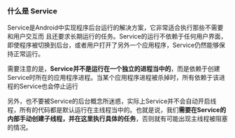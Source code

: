 ### 什么是 Service

Service是Android中实现程序后台运行的解决方案，它非常适合执行那些不需要和用户交互而 且还要求长期运行的任务。Service的运行不依赖于任何用户界面，即使程序被切换到后台，或者用户打开了另外一个应用程序，Service仍然能够保持正常运行。

需要注意的是，**Service并不是运行在一个独立的进程当中的**，而是依赖于创建Service时所在的应用程序进程。当某个应用程序进程被杀掉时，所有依赖于该进程的Service也会停止运行

另外，也不要被Service的后台概念所迷惑，实际上Service并不会自动开启线程，所有的代码都是默认运行在主线程当中的。也就是说，我们**需要在Service的内部手动创建子线程，并在这里执行具体的任务**，否则就有可能出现主线程被阻塞的情况。